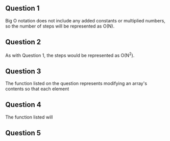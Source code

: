## Question 1

Big O notation does not include any added constants or multiplied numbers, so the number of steps will be represented as O(N).

## Question 2

As with Question 1, the steps would be represented as O(N<sup>2</sup>).

## Question 3

The function listed on the question represents modifying an array's contents so that each element 

## Question 4

The function listed will 

## Question 5

